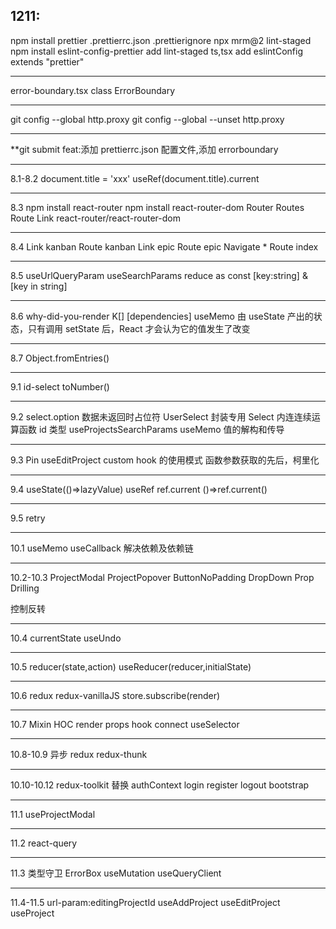 ## 1211:

npm install prettier
.prettierrc.json
.prettierignore
npx mrm@2 lint-staged
npm install eslint-config-prettier
add lint-staged ts,tsx
add eslintConfig extends "prettier"

---

error-boundary.tsx
class ErrorBoundary

---

git config --global http.proxy
git config --global --unset http.proxy

---

\*\*git submit feat:添加 prettierrc.json 配置文件,添加 errorboundary

---

8.1-8.2
document.title = 'xxx'
useRef(document.title).current

---

8.3
npm install react-router
npm install react-router-dom
Router Routes Route Link
react-router/react-router-dom

---

8.4
Link kanban
Route kanban
Link epic
Route epic
Navigate \*
Route index

---

8.5
useUrlQueryParam
useSearchParams
reduce
as const
[key:string] & [key in string]

---

8.6
why-did-you-render
K[]
[dependencies]
useMemo
由 useState 产出的状态，只有调用 setState 后，React 才会认为它的值发生了改变

---

8.7
Object.fromEntries()

---

9.1
id-select
toNumber()

---

9.2
select.option 数据未返回时占位符
UserSelect 封装专用 Select
内连连续运算函数
id 类型
useProjectsSearchParams
useMemo 值的解构和传导

---

9.3
Pin
useEditProject
custom hook 的使用模式
函数参数获取的先后，柯里化

---

9.4
useState(()=>lazyValue)
useRef
ref.current
()=>ref.current()

---

9.5
retry

---

10.1
useMemo
useCallback 解决依赖及依赖链

---

10.2-10.3
ProjectModal
ProjectPopover
ButtonNoPadding
DropDown
Prop Drilling

控制反转

---

10.4
currentState
useUndo

---

10.5
reducer(state,action)
useReducer(reducer,initialState)

---

10.6
redux
redux-vanillaJS
store.subscribe(render)

---

10.7
Mixin
HOC
render props
hook
connect
useSelector

---

10.8-10.9
异步 redux
redux-thunk

---

10.10-10.12
redux-toolkit
替换 authContext
login
register
logout
bootstrap

---

11.1
useProjectModal

---

11.2
react-query

---

11.3
类型守卫
ErrorBox
useMutation
useQueryClient

---

11.4-11.5
url-param:editingProjectId
useAddProject
useEditProject
useProject
